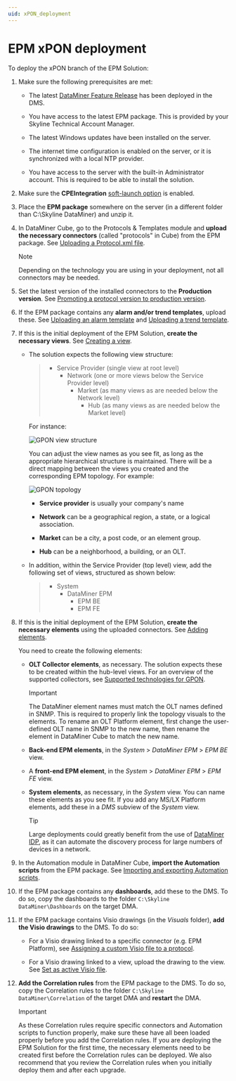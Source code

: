 ```yaml
---
uid: xPON_deployment
---
```


# EPM xPON deployment

To deploy the xPON branch of the EPM Solution:

1. Make sure the following prerequisites are met:

   - The latest [DataMiner Feature Release](https://community.dataminer.services/dataminer-server-upgrade-packages/) has been deployed in the DMS.

   - You have access to the latest EPM package. This is provided by your Skyline Technical Account Manager.

   - The latest Windows updates have been installed on the server.

   - The internet time configuration is enabled on the server, or it is synchronized with a local NTP provider.

   - You have access to the server with the built-in Administrator account. This is required to be able to install the solution.

1. Make sure the **CPEIntegration** [soft-launch option](xref:SoftLaunchOptions) is enabled.

1. Place the **EPM package** somewhere on the server (in a different folder than C:\\Skyline DataMiner) and unzip it.

1. In DataMiner Cube, go to the Protocols & Templates module and **upload the necessary connectors** (called "protocols" in Cube) from the EPM package. See [Uploading a Protocol.xml file](xref:Adding_a_protocol_or_protocol_version_to_your_DataMiner_System#uploading-a-protocolxml-file).

   > [!NOTE]
   > Depending on the technology you are using in your deployment, not all connectors may be needed.

1. Set the latest version of the installed connectors to the **Production version**. See [Promoting a protocol version to production version](xref:Promoting_a_protocol_version_to_production_version).

1. If the EPM package contains any **alarm and/or trend templates**, upload these. See [Uploading an alarm template](xref:Uploading_an_alarm_template) and [Uploading a trend template](xref:Adding_and_deleting_trend_templates#uploading-a-trend-template).

1. If this is the initial deployment of the EPM Solution, **create the necessary views**. See [Creating a view](xref:Managing_views#creating-a-view).

   - The solution expects the following view structure:

     > - Service Provider (single view at root level)
     >   - Network (one or more views below the Service Provider level)
     >     - Market (as many views as are needed below the Network level)
     >       - Hub (as many views as are needed below the Market level)

     For instance:

     ![GPON view structure](~/user-guide/images/EPM_GPON_views.png)

     You can adjust the view names as you see fit, as long as the appropriate hierarchical structure is maintained. There will be a direct mapping between the views you created and the corresponding EPM topology. For example:

     ![GPON topology](~/user-guide/images/EPM_GPON_Topology.png)

     - **Service provider** is usually your company's name

     - **Network** can be a geographical region, a state, or a logical association.

     - **Market** can be a city, a post code, or an element group.

     - **Hub** can be a neighborhood, a building, or an OLT.

   - In addition, within the Service Provider (top level) view, add the following set of views, structured as shown below:

     > - System
     >   - DataMiner EPM
     >     - EPM BE
     >     - EPM FE

1. If this is the initial deployment of the EPM Solution, **create the necessary elements** using the uploaded connectors. See [Adding elements](xref:Adding_elements).

   You need to create the following elements:

   - **OLT Collector elements**, as necessary. The solution expects these to be created within the hub-level views. For an overview of the supported collectors, see [Supported technologies for GPON](xref:GPON_supported_technologies).

     > [!IMPORTANT]
     > The DataMiner element names must match the OLT names defined in SNMP. This is required to properly link the topology visuals to the elements. To rename an OLT Platform element, first change the user-defined OLT name in SNMP to the new name, then rename the element in DataMiner Cube to match the new name.

   - **Back-end EPM elements**, in the *System* > *DataMiner EPM* > *EPM BE* view.

   - A **front-end EPM element**, in the *System* > *DataMiner EPM* > *EPM FE* view.

   - **System elements**, as necessary, in the *System* view. You can name these elements as you see fit. If you add any MS/LX Platform elements, add these in a *DMS* subview of the *System* view.

     > [!TIP]
     > Large deployments could greatly benefit from the use of [DataMiner IDP](xref:SolIDP), as it can automate the discovery process for large numbers of devices in a network.

1. In the Automation module in DataMiner Cube, **import the Automation scripts** from the EPM package. See [Importing and exporting Automation scripts](xref:Managing_Automation_scripts#importing-and-exporting-automation-scripts).

1. If the EPM package contains any **dashboards**, add these to the DMS. To do so, copy the dashboards to the folder `C:\Skyline DataMiner\Dashboards` on the target DMA.

1. If the EPM package contains Visio drawings (in the *Visuals* folder), **add the Visio drawings** to the DMS. To do so:

   - For a Visio drawing linked to a specific connector (e.g. EPM Platform), see [Assigning a custom Visio file to a protocol](xref:Managing_Visio_files_linked_to_protocols#assigning-a-custom-visio-file-to-a-protocol).

   - For a Visio drawing linked to a view, upload the drawing to the view. See [Set as active Visio file](xref:Editing_a_visual_overview_in_DataMiner_Cube#set-as-active-visio-file).

1. **Add the Correlation rules** from the EPM package to the DMS. To do so, copy the Correlation rules to the folder `C:\Skyline DataMiner\Correlation` of the target DMA and **restart** the DMA.

   > [!IMPORTANT]
   > As these Correlation rules require specific connectors and Automation scripts to function properly, make sure these have all been loaded properly before you add the Correlation rules. If you are deploying the EPM Solution for the first time, the necessary elements need to be created first before the Correlation rules can be deployed. We also recommend that you review the Correlation rules when you initially deploy them and after each upgrade.
